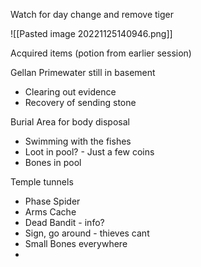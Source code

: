 Watch for day change and remove tiger

![[Pasted image 20221125140946.png]]

Acquired items (potion from earlier session)

Gellan Primewater still in basement
- Clearing out evidence
- Recovery of sending stone

Burial Area for body disposal
- Swimming with the fishes
- Loot in pool? - Just a few coins
- Bones in pool

Temple tunnels
- Phase Spider
- Arms Cache
- Dead Bandit - info?
- Sign, go around - thieves cant
- Small Bones everywhere
- 

